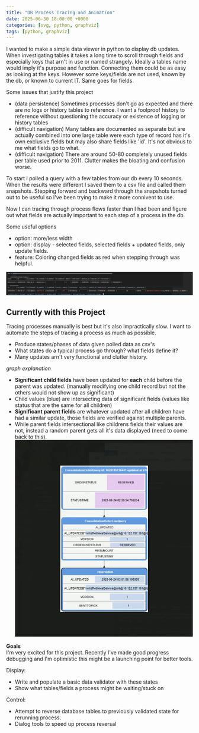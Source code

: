 ```yaml
---
title: "DB Process Tracing and Animation"
date: 2025-06-30 18:00:00 +0000
categories: [svg, python, graphviz]
tags: [python, graphviz]
---
```


I wanted to make a simple data viewer in python to display db updates. When investigating tables it takes a long time to scroll through fields and especially keys that arn't in use or named strangely. Ideally a tables name would imply it's purpose and function. Connecting them could be as easy as looking at the keys. However some keys/fields are not used, known by the db, or known to current IT. Same goes for    fields.

Some issues that justify this project 
- (data persistence) Sometimes processes don't go as expected and there are no logs or history tables to reference. I want a foolproof history to reference without questioning the accuracy or existence of logging or history tables
- (difficult navigation) Many tables are documented as separate but are actually combined into one large table were each type of record has it's own exclusive fields but may also share fields like 'id'. It's not obvious to me what fields go to what.
- (difficult navigation) There are around 50-80 completely unused fields per table used prior to 2011. Clutter makes the bloating and confusion worse.

To start I polled a query with a few tables from our db every 10 seconds. When the results were different I saved them to a csv file and called them snapshots. Stepping forward and backward through the snapshots turned out to be useful so I've been trying to make it more connivent to use.

Now I can tracing through process flows faster than I had been and figure out what fields are actually important to each step of a process in the db. 

Some useful options
- option: more/less width
- option: display - selected fields, selected fields + updated fields, only update fields.
- feature: Coloring changed fields as red when stepping through was helpful. 

![csv_viewer](/assets/img/posts/phases/vcsv.PNG)

## Currently with this Project
Tracing processes manually is best but it's also impractically slow. I want to automate the steps of tracing a process as much as possible.
- Produce states/phases of data given polled data as csv's
- What states do a typical process go through? what fields define it?
- Many updates arn't very functional and clutter history.

*graph explanation*
- **Significant child fields** have been updated for **each** child before the parent was updated. (manually modifying one child record but not the others would not show up as significant)
- Child values (blue) are intersecting data of significant fields (values like status that are the same for all children)
- **Significant parent fields** are whatever updated after all children have had a similar update, those fields are verified against multiple parents. 
- While parent fields intersectional like childrens fields their values are not, instead a random parent gets all it's data displayed (need to come back to this). 
![flow_animation](/assets/img/posts/phases/phases.gif)

**Goals**  
I'm very excited for this project. Recently I've made good progress debugging and I'm optimistic this might be a launching point for better tools.

Display:  
- Write and populate a basic data validator with these states
- Show what tables/fields a process might be waiting/stuck on

Control:  
- Attempt to reverse database tables to previously validated state for rerunning process.
- Dialog tools to speed up process reversal